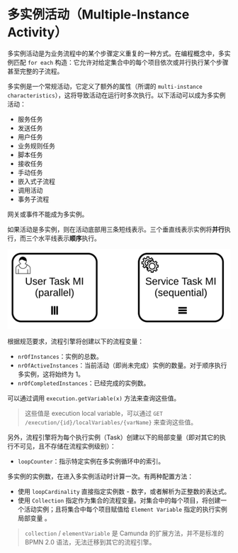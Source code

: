 # 多实例活动（Multiple-Instance Activity）

多实例活动是为业务流程中的某个步骤定义重复的一种方式。在编程概念中，多实例匹配 `for each` 构造：它允许对给定集合中的每个项目依次或并行执行某个步骤甚至完整的子流程。

多实例是一个常规活动，它定义了额外的属性（所谓的 `multi-instance characteristics`），这将导致活动在运行时多次执行。以下活动可以成为多实例活动：

- 服务任务
- 发送任务
- 用户任务
- 业务规则任务
- 脚本任务
- 接收任务
- 手动任务
- 嵌入式子流程
- 调用活动
- 事务子流程

网关或事件不能成为多实例。

如果活动是多实例，则在活动底部用三条短线表示。三个垂直线表示实例将**并行**执行，而三个水平线表示**顺序**执行。

![](imgs/multiple-instance-mark.svg)

根据规范要求，流程引擎将创建以下的流程变量：

- `nrOfInstances`：实例的总数。
- `nrOfActiveInstances`：当前活动（即尚未完成）实例的数量。对于顺序执行多实例，这将始终为 1。
- `nrOfCompletedInstances`：已经完成的实例数。

可以通过调用 `execution.getVariable(x)` 方法来查询这些值。

> 这些值是 execution local variable，可以通过 `GET /execution/{id}/localVariables/{varName}` 来查询这些值。

另外，流程引擎将为每个执行实例（Task）创建以下的局部变量（即对其它的执行不可见，且不存储在流程实例级别）：

- `loopCounter`：指示特定实例在多实例循环中的索引。

多实例的实例数，在进入多实例活动时计算一次。有两种配置方法：

- 使用 `loopCardinality` 直接指定实例数 - 数字，或者解析为正整数的表达式。
- 使用 `Collection` 指定作为集合的流程变量。对集合中的每个项目，将创建一个活动实例；且将集合中每个项目赋值给 `Element Variable` 指定的执行实例局部变量 。

> `collection` / `elementVariable` 是 Camunda 的扩展方法，并不是标准的 BPMN 2.0 语法，无法迁移到其它的流程引擎。

